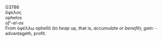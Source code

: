 <body>
  <p>G3786<br>  ὄφελος  <br> ophelos  <br><i>of‘-el-os </i><br>From   ὀφέλλω    ophellō   (to <i>heap</i> up, that is, <i>accumulate</i> or <i>benefit</i>); <i>gain:</i> - advantageth, profit.<br></p>
 </body>